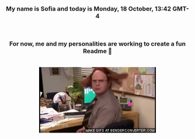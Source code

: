 


<div align="center">
<h3 >My name is Sofia and today is Monday, 18 October, 13:42 GMT-4</h3><br>
<h3 >For now, me and my personalities are working to create a fun Readme 👋
</h3><br>
<img src='img/dwight.gif' alt='working...'/>
</div>
